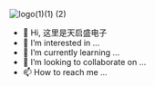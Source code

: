 
![logo(1)(1) (2)](https://github.com/TQSSZ/TQSSZ/assets/152842521/f4c81c90-f7b5-40da-ab81-2d3aeece5bef)

- 👋 Hi, 这里是天启盛电子
- 👀 I’m interested in ...
- 🌱 I’m currently learning ...
- 💞️ I’m looking to collaborate on ...
- 📫 How to reach me ...

<!---
深圳市天启盛电子有限公司成立于2013年，是一家电子元器件全球知名品牌授权分销商和专业配套服务商。以“价格优、质量优、信誉优”取得广大客户的信赖和支持，成为贴片阻容被动元器件的优选供应商。
--->
